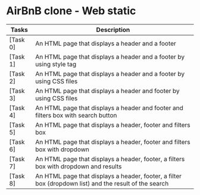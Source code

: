 # AirBnB clone - Web static

| **Tasks** | **Description** |
| ---------- | --------------- |
| [Task 0] | An HTML page that displays a header and a footer |
| [Task 1] | An HTML page that displays a header and a footer by using style tag |
| [Task 2] | An HTML page that displays a header and a footer by using CSS files |
| [Task 3] | An HTML page that displays a header and footer by using CSS files |
| [Task 4] | An HTML page that displays a header and footer and filters box with search button |
| [Task 5] | An HTML page that displays a header, footer and filters box |
| [Task 6] | An HTML page that displays a header, footer and filters box with dropdown |
| [Task 7] | An HTML page that displays a header, footer, a filters box with dropdown and results |
| [Task 8] | An HTML page that displays a header, footer, a filter box (dropdown list) and the result of the search |


